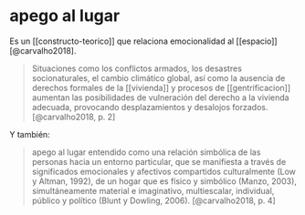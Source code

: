 # apego al lugar
Es un [[constructo-teorico]] que relaciona emocionalidad al [[espacio]] [@carvalho2018].

>Situaciones como los conflictos armados, los desastres socionaturales, el cambio climático global, así como la ausencia de derechos formales de la [[vivienda]] y procesos de [[gentrificacion]] aumentan las posibilidades de vulneración del derecho a la vivienda adecuada, provocando desplazamientos y desalojos forzados. [@carvalho2018, p. 2]

Y también:

>apego al lugar entendido como una relación simbólica de las personas hacia un entorno particular, que se manifiesta a través de significados emocionales y afectivos compartidos culturalmente (Low y Altman, 1992), de un hogar que es físico y simbólico (Manzo, 2003), simultáneamente material e imaginativo, multiescalar, individual, público y político (Blunt y Dowling, 2006). [@carvalho2018, p. 4]